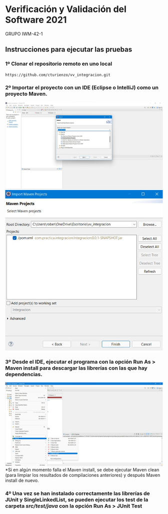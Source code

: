 # Verificación y Validación del Software 2021
GRUPO IWM-42-1

## Instrucciones para ejecutar las pruebas

### 1º Clonar el repositorio remoto en uno local

    https://github.com/cturienzo/vv_integracion.git

### 2º Importar el proyecto con un IDE (Eclipse o IntelliJ) como un proyecto Maven.

<p align="center">
    <img alt="captura 1" src="./images/captura1.jpg?raw=true" />
    <img alt="captura 2" src="./images/captura2.jpg?raw=true" />
</p>

### 3º Desde el IDE, ejecutar el programa con la opción **Run As > Maven install** para descargar las librerías con las que hay dependencias.

<img alt="captura 3" src="./images/captura3.jpg?raw=true" />
*Si en algún momento falla el Maven install, se debe ejecutar Maven clean (para limpiar los resultados de compilaciones anteriores) y después Maven install de nuevo.

### 4º Una vez se han instalado correctamente las librerías de JUnit y SingleLinkedList, se pueden ejecutar los test de la carpeta *src/test/java* con la opción **Run As > JUnit Test**
